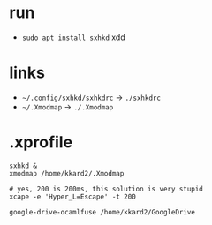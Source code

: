 # run
* `sudo apt install sxhkd` xdd

# links
* `~/.config/sxhkd/sxhkdrc` -> `./sxhkdrc`
* `~/.Xmodmap` -> `./.Xmodmap`

# .xprofile
```
sxhkd &
xmodmap /home/kkard2/.Xmodmap

# yes, 200 is 200ms, this solution is very stupid
xcape -e 'Hyper_L=Escape' -t 200

google-drive-ocamlfuse /home/kkard2/GoogleDrive
```
